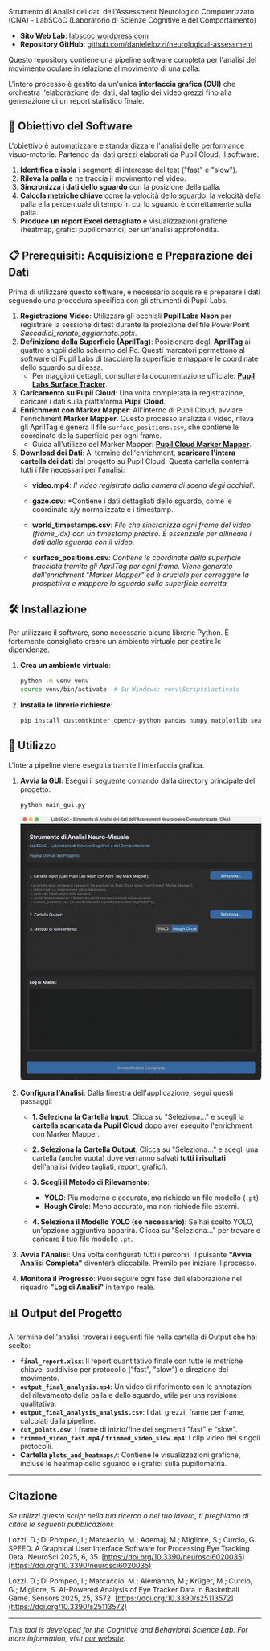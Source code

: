  Strumento di Analisi dei dati dell'Assessment Neurologico Computerizzato (CNA) - LabSCoC (Laboratorio di Scienze Cognitive e del Comportamento)

- **Sito Web Lab**: [labscoc.wordpress.com](https://labscoc.wordpress.com/)
- **Repository GitHub**: [github.com/danielelozzi/neurological-assessment](https://github.com/danielelozzi/neurological-assessment)

Questo repository contiene una pipeline software completa per l'analisi del movimento oculare in relazione al movimento di una palla. 

L'intero processo è gestito da un'unica **interfaccia grafica (GUI)** che orchestra l'elaborazione dei dati, dal taglio dei video grezzi fino alla generazione di un report statistico finale. 



## 🎯 Obiettivo del Software

L'obiettivo è automatizzare e standardizzare l'analisi delle performance visuo-motorie.  Partendo dai dati grezzi elaborati da Pupil Cloud, il software:
1.  **Identifica e isola** i segmenti di interesse del test ("fast" e "slow"). 
2.  **Rileva la palla** e ne traccia il movimento nel video. 
3.  **Sincronizza i dati dello sguardo** con la posizione della palla. 
4.  **Calcola metriche chiave** come la velocità dello sguardo, la velocità della palla e la percentuale di tempo in cui lo sguardo è correttamente sulla palla. 
5.  **Produce un report Excel dettagliato** e visualizzazioni grafiche (heatmap, grafici pupillometrici) per un'analisi approfondita. 



## 📋 Prerequisiti: Acquisizione e Preparazione dei Dati

Prima di utilizzare questo software, è necessario acquisire e preparare i dati seguendo una procedura specifica con gli strumenti di Pupil Labs.

1.  **Registrazione Video**: Utilizzare gli occhiali **Pupil Labs Neon** per registrare la sessione di test durante la proiezione del file PowerPoint *Saccadici_renato_aggiornato.pptx*.
2.  **Definizione della Superficie (AprilTag)**: Posizionare degli **AprilTag** ai quattro angoli dello schermo del Pc. Questi marcatori permettono al software di Pupil Labs di tracciare la superficie e mappare le coordinate dello sguardo su di essa.
    * Per maggiori dettagli, consultare la documentazione ufficiale: [**Pupil Labs Surface Tracker**](https://docs.pupil-labs.com/neon/neon-player/surface-tracker/).
3.  **Caricamento su Pupil Cloud**: Una volta completata la registrazione, caricare i dati sulla piattaforma **Pupil Cloud**.
4.  **Enrichment con Marker Mapper**: All'interno di Pupil Cloud, avviare l'enrichment **Marker Mapper**. Questo processo analizza il video, rileva gli AprilTag e genera il file `surface_positions.csv`, che contiene le coordinate della superficie per ogni frame.
    * Guida all'utilizzo del Marker Mapper: [**Pupil Cloud Marker Mapper**](https://docs.pupil-labs.com/neon/pupil-cloud/enrichments/marker-mapper/#setup).
5.  **Download dei Dati**: Al termine dell'enrichment, **scaricare l'intera cartella dei dati** dal progetto su Pupil Cloud. Questa cartella conterrà tutti i file necessari per l'analisi: 
    * **video.mp4**: *Il video registrato dalla camera di scena degli occhiali.*

    * **gaze.csv**: *Contiene i dati dettagliati dello sguardo, come le coordinate x/y normalizzate e i timestamp.

    * **world_timestamps.csv**: *File che sincronizza ogni frame del video (frame_idx) con un timestamp preciso. È essenziale per allineare i dati dello sguardo con il video.*

    * **surface_positions.csv**: *Contiene le coordinate della superficie tracciata tramite gli AprilTag per ogni frame. Viene generato dall'enrichment "Marker Mapper" ed è cruciale per correggere la prospettiva e mappare lo sguardo sulla superficie corretta.*



## 🛠️ Installazione

Per utilizzare il software, sono necessarie alcune librerie Python. È fortemente consigliato creare un ambiente virtuale per gestire le dipendenze. 

1.  **Crea un ambiente virtuale**: 
    ```bash
    python -m venv venv
    source venv/bin/activate  # Su Windows: venv\Scripts\activate
    ```

2.  **Installa le librerie richieste**: 
    ```bash
    pip install customtkinter opencv-python pandas numpy matplotlib seaborn scipy easyocr ultralytics xlsxwriter
    ```



## 🚀 Utilizzo

L'intera pipeline viene eseguita tramite l'interfaccia grafica. 

1.  **Avvia la GUI**: 
    Esegui il seguente comando dalla directory principale del progetto: 
    ```bash
    python main_gui.py
    ```

    ![alt text](gui_cna.png)

2.  **Configura l'Analisi**:
    Dalla finestra dell'applicazione, segui questi passaggi: 

    * **1. Seleziona la Cartella Input**: Clicca su "Seleziona..." e scegli la **cartella scaricata da Pupil Cloud** dopo aver eseguito l'enrichment con Marker Mapper. 

    * **2. Seleziona la Cartella Output**: Clicca su "Seleziona..." e scegli una cartella (anche vuota) dove verranno salvati **tutti i risultati** dell'analisi (video tagliati, report, grafici). 

    * **3. Scegli il Metodo di Rilevamento**: 
        * **YOLO**: Più moderno e accurato, ma richiede un file modello (`.pt`). 
        * **Hough Circle**: Meno accurato, ma non richiede file esterni. 

    * **4. Seleziona il Modello YOLO (se necessario)**: Se hai scelto YOLO, un'opzione aggiuntiva apparirà.  Clicca su "Seleziona..." per trovare e caricare il tuo file modello `.pt`. 

3.  **Avvia l'Analisi**:
    Una volta configurati tutti i percorsi, il pulsante **"Avvia Analisi Completa"** diventerà cliccabile.  Premilo per iniziare il processo. 

4.  **Monitora il Progresso**:
    Puoi seguire ogni fase dell'elaborazione nel riquadro **"Log di Analisi"** in tempo reale. 



## 📊 Output del Progetto

Al termine dell'analisi, troverai i seguenti file nella cartella di Output che hai scelto:

* **`final_report.xlsx`**: Il report quantitativo finale con tutte le metriche chiave, suddiviso per protocollo ("fast", "slow") e direzione del movimento. 
* **`output_final_analysis.mp4`**: Un video di riferimento con le annotazioni del rilevamento della palla e dello sguardo, utile per una revisione qualitativa. 
* **`output_final_analysis_analysis.csv`**: I dati grezzi, frame per frame, calcolati dalla pipeline. 
* **`cut_points.csv`**: I frame di inizio/fine dei segmenti "fast" e "slow". 
* **`trimmed_video_fast.mp4` / `trimmed_video_slow.mp4`**: I clip video dei singoli protocolli. 
* **Cartella `plots_and_heatmaps/`**: Contiene le visualizzazioni grafiche, incluse le heatmap dello sguardo e i grafici sulla pupillometria.

---

## Citazione

*Se utilizzi questo script nella tua ricerca o nel tuo lavoro, ti preghiamo di citare le seguenti pubblicazioni:*

Lozzi, D.; Di Pompeo, I.; Marcaccio, M.; Ademaj, M.; Migliore, S.; Curcio, G. SPEED: A Graphical User Interface Software for Processing Eye Tracking Data. NeuroSci 2025, 6, 35. [https://doi.org/10.3390/neurosci6020035](https://doi.org/10.3390/neurosci6020035)

Lozzi, D.; Di Pompeo, I.; Marcaccio, M.; Alemanno, M.; Krüger, M.; Curcio, G.; Migliore, S. AI-Powered Analysis of Eye Tracker Data in Basketball Game. Sensors 2025, 25, 3572. [https://doi.org/10.3390/s25113572](https://doi.org/10.3390/s25113572)

---

*This tool is developed for the Cognitive and Behavioral Science Lab. For more information, visit [our website](https://labscoc.wordpress.com/).*
